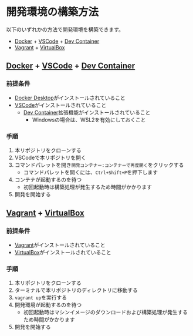 開発環境の構築方法
=========================

以下のいずれかの方法で開発環境を構築できます。

* [Docker][] + [VSCode][] + [Dev Container][]
* [Vagrant][] + [VirtualBox][]

[Docker]: https://www.docker.com/
[VSCode]: https://code.visualstudio.com/
[Dev Container]: https://code.visualstudio.com/docs/remote/containers
[Vagrant]: https://www.vagrantup.com/
[VirtualBox]: https://www.virtualbox.org/

[Docker][] + [VSCode][] + [Dev Container][]
-------------------------

### 前提条件

* [Docker Desktop][]がインストールされていること
* [VSCode][]がインストールされていること
    * [Dev Container][]拡張機能がインストールされていること
        * Windowsの場合は、WSL2を有効にしておくこと

[Docker Desktop]: https://www.docker.com/ja-jp/products/docker-desktop/

### 手順

1. 本リポジトリをクローンする
2. VSCodeで本リポジトリを開く
3. コマンドパレットを開き`開発コンテナー:コンテナーで再度開く`をクリックする
    * コマンドパレットを開くには、`Ctrl+Shift+P`を押下します
4. コンテナが起動するのを待つ
    * 初回起動時は構築処理が発生するため時間がかかります
5. 開発を開始する

[Vagrant][] + [VirtualBox][]
-------------------------

### 前提条件

* [Vagrant][]がインストールされていること
* [VirtualBox][]がインストールされていること

### 手順

1. 本リポジトリをクローンする
2. ターミナルで本リポジトリのディレクトリに移動する
3. `vagrant up`を実行する
4. 開発環境が起動するのを待つ
    * 初回起動時はマシンイメージのダウンロードおよび構築処理が発生するため時間がかかります
5. 開発を開始する
